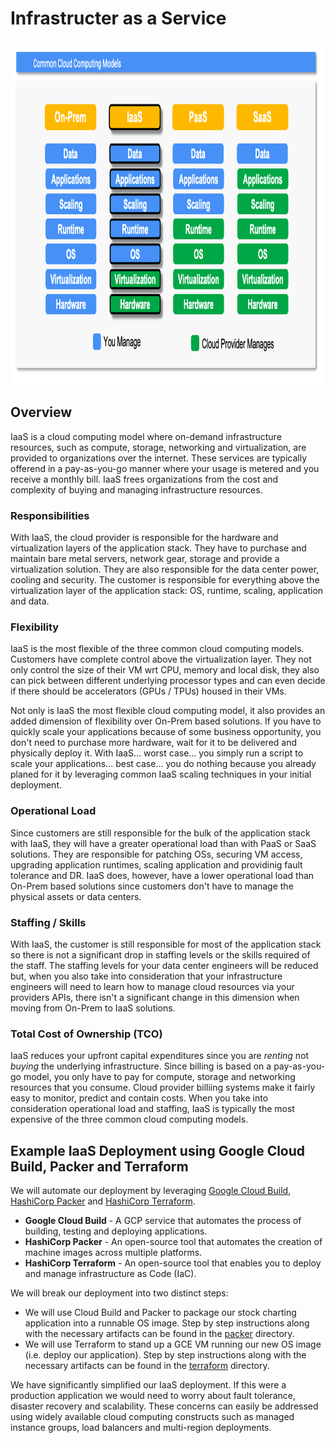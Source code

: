 # Infrastructer as a Service

<img src="../images/models2.png" alt="On Nooo!" witdh="550" height="550">

## Overview
IaaS is a cloud computing model where on-demand infrastructure resources, such as compute, storage, networking and virtualization, are provided to organizations over the internet. These services are typically offerend in a pay-as-you-go manner where your usage is metered and you receive a monthly bill. IaaS frees organizations from the cost and complexity of buying and managing infrastructure resources.

### Responsibilities
With IaaS, the cloud provider is responsible for the hardware and virtualization layers of the application stack.  They have to purchase and maintain bare metal servers, network gear, storage and provide a virtualization solution.  They are also responsible for the data center power, cooling and security.  The customer is responsible for everything above the virtualization layer of the application stack: OS, runtime, scaling, application and data.

### Flexibility
IaaS is the most flexible of the three common cloud computing models. Customers have complete control above the virtualization layer.  They not only control the size of their VM wrt CPU, memory and local disk, they also can pick between different underlying processor types and can even decide if there should be accelerators (GPUs / TPUs) housed in their VMs.  

Not only is IaaS the most flexible cloud computing model, it also provides an added dimension of flexibility over On-Prem based solutions.  If you have to quickly scale your applications because of some business opportunity, you don't need to purchase more hardware, wait for it to be delivered and physically deploy it.  With IaaS... worst case... you simply run a script to scale your applications... best case... you do nothing because you already planed for it by leveraging common IaaS scaling techniques in your initial deployment. 

### Operational Load
Since customers are still responsible for the bulk of the application stack with IaaS, they will have a greater operational load than with PaaS or SaaS solutions.  They are responsible for patching OSs, securing VM access, upgrading application runtimes, scaling application and providinig fault tolerance and DR.  IaaS does, however, have a lower operational load than On-Prem based solutions since customers don't have to manage the physical assets or data centers.

### Staffing / Skills
With IaaS, the customer is still responsible for most of the application stack so there is not a significant drop in staffing levels or the skills required of the staff.  The staffing levels for your data center engineers will be reduced but, when you also take into consideration that your infrastructure engineers will need to learn how to manage cloud resources via your providers APIs, there isn't a significant change in this dimension when moving from On-Prem to IaaS solutions.

### Total Cost of Ownership (TCO)
IaaS reduces your upfront capital expenditures since you are *renting* not *buying* the underlying infrastructure. Since billing is based on a pay-as-you-go model, you only have to pay for compute, storage and networking resources that you consume.  Cloud provider billiing systems make it fairly easy to monitor, predict and contain costs.  When you take into consideration operational load and staffing, IaaS is typically the most expensive of the three common cloud computing models. 

## Example IaaS Deployment using Google Cloud Build, Packer and Terraform
We will automate our deployment by leveraging [Google Cloud Build](https://cloud.google.com/build?hl=en), [HashiCorp Packer](https://www.packer.io/) and [HashiCorp Terraform](https://www.terraform.io/).  
* __Google Cloud Build__ - A GCP service that automates the process of building, testing and deploying applications.  
* __HashiCorp Packer__ - An open-source tool that automates the creation of machine images across multiple platforms.
* __HashiCorp Terraform__ - An open-source tool that enables you to deploy and manage infrastructure as Code (IaC).

We will break our deployment into two distinct steps: 
* We will use Cloud Build and Packer to package our stock charting application into a runnable OS image.  Step by step instructions along with the necessary artifacts can be found in the [packer](./packer) directory.
* We will use Terraform to stand up a GCE VM running our new OS image (i.e. deploy our application).  Step by step instructions along with the necessary artifacts can be found in the [terraform](./terraform) directory.

We have significantly simplified our IaaS deployment. If this were a production application we would need to worry about fault tolerance, disaster recovery and scalability.  These concerns can easily be addressed using widely available cloud computing constructs such as managed instance groups, load balancers and multi-region deployments.
